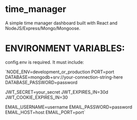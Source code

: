 # time_manager

A simple time manager dashboard built with React and NodeJS/Express/Mongo/Mongoose.

# ENVIRONMENT VARIABLES:

config.env is required. It must include:

`NODE_ENV=development_or_production
PORT=port
DATABASE=mongodb+srv://your-connection-string-here
DATABASE_PASSWORD=password

JWT_SECRET=your_secret
JWT_EXPIRES_IN=30d
JWT_COOKIE_EXPIRES_IN=30

EMAIL_USERNAME=username
EMAIL_PASSWORD=password
EMAIL_HOST=host
EMAIL_PORT=port`
